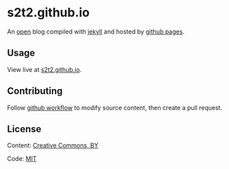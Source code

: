 # s2t2.github.io

An [open](https://github.com/s2t2/s2t2.github.io) blog compiled with [jekyll](http://jekyllrb.com/) and hosted by [github pages](https://pages.github.com/).

## Usage

View live at [s2t2.github.io](s2t2.github.io).

## Contributing

Follow [github workflow](https://guides.github.com/introduction/flow/index.html) to modify source content, then create a pull request.

## License

Content: [Creative Commons, BY](http://creativecommons.org/licenses/by/3.0/)

Code: [MIT](http://opensource.org/licenses/mit-license.php)
